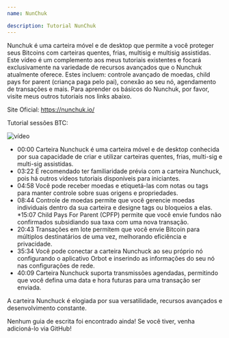 ```yaml
---
name: NunChuk

description: Tutorial NunChuk
---
```


Nunchuk é uma carteira móvel e de desktop que permite a você proteger seus Bitcoins com carteiras quentes, frias, multisig e multisig assistidas. Este vídeo é um complemento aos meus tutoriais existentes e focará exclusivamente na variedade de recursos avançados que o Nunchuk atualmente oferece. Estes incluem: controle avançado de moedas, child pays for parent (criança paga pelo pai), conexão ao seu nó, agendamento de transações e mais. Para aprender os básicos do Nunchuk, por favor, visite meus outros tutoriais nos links abaixo.

Site Oficial: https://nunchuk.io/

Tutorial sessões BTC:

![vídeo](https://youtu.be/ugzdX0Q0Cgs?si=X-ZsK9Y_0-IHBCj4)

- 00:00 Carteira Nunchuck é uma carteira móvel e de desktop conhecida por sua capacidade de criar e utilizar carteiras quentes, frias, multi-sig e multi-sig assistidas.
- 03:22 É recomendado ter familiaridade prévia com a carteira Nunchuck, pois há outros vídeos tutoriais disponíveis para iniciantes.
- 04:58 Você pode receber moedas e etiquetá-las com notas ou tags para manter controle sobre suas origens e propriedades.
- 08:44 Controle de moedas permite que você gerencie moedas individuais dentro da sua carteira e designe tags ou bloqueios a elas.
  \*15:07 Child Pays For Parent (CPFP) permite que você envie fundos não confirmados subsidiando sua taxa com uma nova transação.
- 20:43 Transações em lote permitem que você envie Bitcoin para múltiplos destinatários de uma vez, melhorando eficiência e privacidade.
- 35:34 Você pode conectar a carteira Nunchuck ao seu próprio nó configurando o aplicativo Orbot e inserindo as informações do seu nó nas configurações de rede.
- 40:09 Carteira Nunchuck suporta transmissões agendadas, permitindo que você defina uma data e hora futuras para uma transação ser enviada.

A carteira Nunchuck é elogiada por sua versatilidade, recursos avançados e desenvolvimento constante.

Nenhum guia de escrita foi encontrado ainda! Se você tiver, venha adicioná-lo via GitHub!